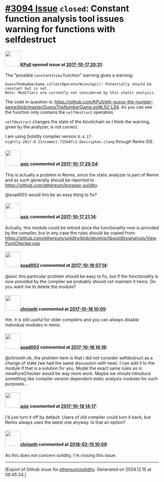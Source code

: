 # [\#3094 Issue](https://github.com/ethereum/solidity/issues/3094) `closed`: Constant function analysis tool issues warning for functions with selfdestruct

#### <img src="https://avatars.githubusercontent.com/u/5477536?u=edcca71d555c305bce71ad06b70a149f1dc9e448&v=4" width="50">[KPull](https://github.com/KPull) opened issue at [2017-10-17 20:31](https://github.com/ethereum/solidity/issues/3094):

The "possible `constant`/`view` function" warning gives a warning:

```
GuessTheNumberGame.collectOperatorWinnings(): Potentially should be constant but is not. 
Note: Modifiers are currently not considered by this static analysis.
```

The code in question is: https://github.com/KPull/eth-guess-the-number-game/blob/master/GuessTheNumberGame.sol#L92-L94. As you can see the function only contains the `selfdestruct` operation.

`selfdestruct` changes the state of the blockchain so I think the warning, given by the analyzer, is not correct.

I am using Solidity compiler version `0.4.17-nightly.2017.9.21+commit.725b4fc2.Emscripten.clang` through Remix IDE.

#### <img src="https://avatars.githubusercontent.com/u/20340?v=4" width="50">[axic](https://github.com/axic) commented at [2017-10-17 20:54](https://github.com/ethereum/solidity/issues/3094#issuecomment-337367889):

This is actually a problem in Remix, since the static analyzer is part of Remix and as such generally should be reported to https://github.com/ethereum/browser-solidity.

@soad003 would this be an easy thing to fix?

#### <img src="https://avatars.githubusercontent.com/u/20340?v=4" width="50">[axic](https://github.com/axic) commented at [2017-10-17 21:14](https://github.com/ethereum/solidity/issues/3094#issuecomment-337373777):

Actually, this module could be retired since the functionality now is provided by the compiler, but in any case the rules should be copied from: https://github.com/ethereum/solidity/blob/develop/libsolidity/analysis/ViewPureChecker.cpp

#### <img src="https://avatars.githubusercontent.com/u/6850271?u=807fd9a8edafcf82f67038b18eaae7a58099ac12&v=4" width="50">[soad003](https://github.com/soad003) commented at [2017-10-18 07:14](https://github.com/ethereum/solidity/issues/3094#issuecomment-337481476):

@axic this particular problem should be easy to fix, but if the functionality is now provided by the compiler we probably should not maintain it twice. Do you want me to delete the module?

#### <img src="https://avatars.githubusercontent.com/u/9073706?v=4" width="50">[chriseth](https://github.com/chriseth) commented at [2017-10-18 10:05](https://github.com/ethereum/solidity/issues/3094#issuecomment-337536019):

Hm, it is still useful for older compilers and you can always disable individual modules in remix.

#### <img src="https://avatars.githubusercontent.com/u/6850271?u=807fd9a8edafcf82f67038b18eaae7a58099ac12&v=4" width="50">[soad003](https://github.com/soad003) commented at [2017-10-18 14:16](https://github.com/ethereum/solidity/issues/3094#issuecomment-337605767):

@chriseth ok, the problem here is that i did not consider selfdestruct as a change of state (we had the same discussion with new). I can add it to the module if that is a solution for you.
Model the exact same rules as in viewPureChecker would be way more work. 
Maybe we should introduce something like compiler version dependent static analysis modules for such purposes...

#### <img src="https://avatars.githubusercontent.com/u/20340?v=4" width="50">[axic](https://github.com/axic) commented at [2017-10-18 14:17](https://github.com/ethereum/solidity/issues/3094#issuecomment-337606285):

I'd just turn it off by default. Users of old compiler could turn it back, but Remix always uses the latest one anyway. Is that an option?

#### <img src="https://avatars.githubusercontent.com/u/9073706?v=4" width="50">[chriseth](https://github.com/chriseth) commented at [2018-02-15 10:09](https://github.com/ethereum/solidity/issues/3094#issuecomment-365880851):

As this does not concern solidity, I'm closing this issue.


-------------------------------------------------------------------------------



[Export of Github issue for [ethereum/solidity](https://github.com/ethereum/solidity). Generated on 2024.12.15 at 06:45:24.]
